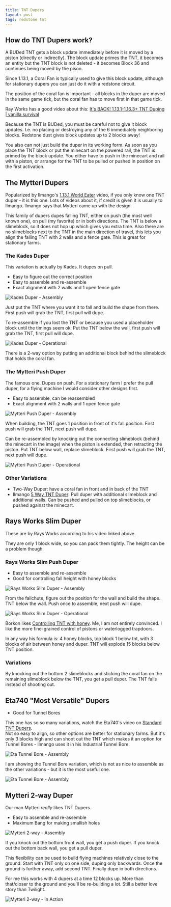 ```yaml
---
title: TNT Dupers
layout: post
tags: redstone tnt
---
```

## How do TNT Dupers work?

A BUDed TNT gets a block update immediately before it is
moved by a piston (directly or indirectly).  The block update primes the TNT,
it becomes an entity but the TNT block is not deleted - it becomes
Block 36 and continues being moved by the pison.

Since 1.13.1, a Coral Fan is typically used to give this block update,
although for stationary dupers you can just do it with a redstone circuit.

The position of the coral fan is important - all blocks in the duper
are moved in the same game tick, but the coral fan has to move first
in that game tick.

Ray Works has a good video about this: 
[It's BACK! 1.13.1-1.16.3+ TNT Duping | vanilla survival](https://youtu.be/CJAbnB4p52g?t=286)

Because the TNT is BUDed, you must be careful not to give it block updates.
I.e. no placing or destroying any of the 6 immediately neighboring blocks.
Redstone dust gives block updates up to 2 blocks away!

You also can not just build the duper in its working form.  As soon as you
place the TNT block or put the minecart on the powered rail, the TNT is primed 
by the block update.  You either have to push in the minecart and rail with
a piston, or arrange for the TNT to be pulled or pushed in position on the first
activation.

## The Mytteri Dupers

Popularized by Ilmango's [1.13.1 World Eater](https://youtu.be/8KAPO4NScQ8?t=73)
video, if you only know one TNT duper - it is this one.  Lots of videos about it,
if credit is given it is usually to Ilmango.  Ilmango says that Mytteri
came up with the design.

This family of dupers dupes falling TNT, either on push (the most well known one),
on pull (my favorite) or in both directions.  The TNT is below a slimeblock, so
it does not hop up which gives you extra time.  Also there are no slimeblocks
next to the TNT in the main direction of travel, this lets you align the falling
TNT with 2 walls and a fence gate.  This is great for stationary farms.

### The Kades Duper

This variation is actually by Kades.  It dupes on pull.

* Easy to figure out the correct position
* Easy to assemble and re-assemble
* Exact alignment with 2 walls and 1 open fence gate

![Kades Duper - Assembly](/random-minecraft/assets/tnt-dupers/kades-assembly.jpg)

Just put the TNT where you want it to fall and build the shape from there. 
First push will grab the TNT, first pull will dupe.

To re-assemble if you lost the TNT or because you used a placeholder block until
the timings seem ok:  Put the TNT below the wall, first push will grab the TNT,
first pull will dupe.

![Kades Duper - Operational](/random-minecraft/assets/tnt-dupers/kades-operational.jpg)

There is a 2-way option by putting an additional block behind the slimeblock 
that holds the coral fan.

### The Mytteri Push Duper

The famous one.  Dupes on push.  For a stationary farm I prefer the pull duper,
for a flying machine I would consider other designs first.

* Easy to assemble, can be reassembled
* Exact alignment with 2 walls and 1 open fence gate

![Mytteri Push Duper - Assembly](/random-minecraft/assets/tnt-dupers/mytteri-push-assembly.jpg)

When building, the TNT goes 1 position in front of it's fall position.
First push will grab the TNT, next push will dupe.

Can be re-assembled by knocking out the connecting slimeblock (behind the minecart in the image)
when the piston is extended, then retracting the piston.  Put TNT below wall, replace slimeblock.
First push will grab the TNT, next push will dupe.

![Mytteri Push Duper - Operational](/random-minecraft/assets/tnt-dupers/mytteri-push-operational.jpg)

### Other Variations

* Two-Way Duper: have a coral fan in front and in back of the TNT
* Ilmango [5 Way TNT Duper](https://www.youtube.com/watch?v=TyT2TdkDs0Q): 
  Pull duper with additional slimeblock and additional walls.
  Can be pushed and pulled on top slimeblocks, or pushed against
  the minecart.


## Rays Works Slim Duper

These are by Rays Works according to his video linked above.

They are only 1 block wide, so you can pack them tightly.
The height can be a problem though.

### Rays Works Slim Push Duper

* Easy to assemble and re-assemble
* Good for controlling fall height with honey blocks

![Rays Works Slim Duper - Assembly](/random-minecraft/assets/tnt-dupers/raysworks-push-assembly.jpg)

From the fallchute, figure out the position for the wall and build the shape.
TNT below the wall. Push once to assemble, next push will dupe.

![Rays Works Slim Duper - Operational](/random-minecraft/assets/tnt-dupers/raysworks-push-operational.jpg)

Borkon likes [Controlling TNT with honey](https://youtu.be/CacH1K9RJNE).  Me, I am not entirely
convinced.  I like the more fine-grained control of pistons or waterlogged trapdoors.

In any way his formula is: 4 honey blocks, top block 1 below tnt, with 3 blocks of air
between honey and duper.  TNT will explode 15 blocks below TNT position.

### Variations

By knocking out the bottom 2 slimeblocks and sticking the coral fan on the remaining slimeblock
below the TNT, you get a pull duper.  The TNT falls instead of shooting out.


## Eta740 "Most Versatile" Dupers

* Good for Tunnel Bores


This one has so so many variations, watch the Eta740's video
on [Standard TNT Dupers](https://youtu.be/xs2XVyZ0tGY?t=130).  
Not so easy to align, so other options are better for stationary farms. But it's
only 3 blocks high and can shoot out the TNT which makes it an option
for Tunnel Bores - Ilmango uses it in his Industrial Tunnel Bore.

![Eta Tunnel Bore - Assembly](/random-minecraft/assets/tnt-dupers/eta-bore-assembly.jpg)

I am showing the Tunnel Bore variation, which is not as nice to
assemble as the other variations - but it is the most useful one.

![Eta Tunnel Bore - Assembly](/random-minecraft/assets/tnt-dupers/eta-bore-operational.jpg)


## Mytteri 2-way Duper

Our man Mytteri *really* likes TNT Dupers.

* Easy to assemble and re-assemble
* Maximum Bang for making smallish holes

![Mytteri 2-way - Assembly](/random-minecraft/assets/tnt-dupers/mytteri-2way-assembly.jpg)

If you knock out the bottom front wall, you get a push duper.  If you knock out the bottom back
wall, you get a pull duper.

This flexibility can be used to build flying machines relatively close to the ground.
Start with TNT only on one side, duping only backwards.  Once the ground is further away,
add second TNT.  Finally dupe in both directions.

For me this works with 4 dupers at a time 12 blocks up.  More than that/closer to the ground 
and you'll be re-building a lot.  Still a better love story than Twilight.

![Mytteri 2-way - In Action](/random-minecraft/assets/tnt-dupers/mytteri-2way-operational.jpg)
